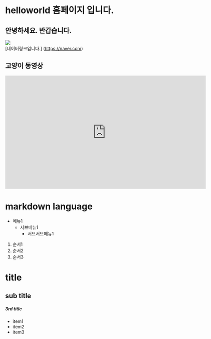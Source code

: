 # helloworld 홈페이지 입니다.
## 안녕하세요. 반갑습니다.
<img src="cat.jpg"/><br>
[네이버링크입니다.] (https://naver.com)

## 고양이 동영상
<iframe width="640" height="360" src="https://www.youtube.com/embed/5pOYIbj6kfY" title="눈만 마주쳐도 골골송 부르던 시절" frameborder="0" allow="accelerometer; autoplay; clipboard-write; encrypted-media; gyroscope; picture-in-picture; web-share" referrerpolicy="strict-origin-when-cross-origin" allowfullscreen></iframe>


# markdown language
* 메뉴1
  + 서브메뉴1
      - 서브서브메뉴1
   
1. 순서1
2. 순서2
3. 순서3


# title
## sub title
##### 3rd title
 - item1
 - item2
 - item3
